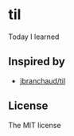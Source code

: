 # til

Today I learned

## Inspired by

- [jbranchaud/til](https://github.com/jbranchaud/til)

## License

The MIT license
